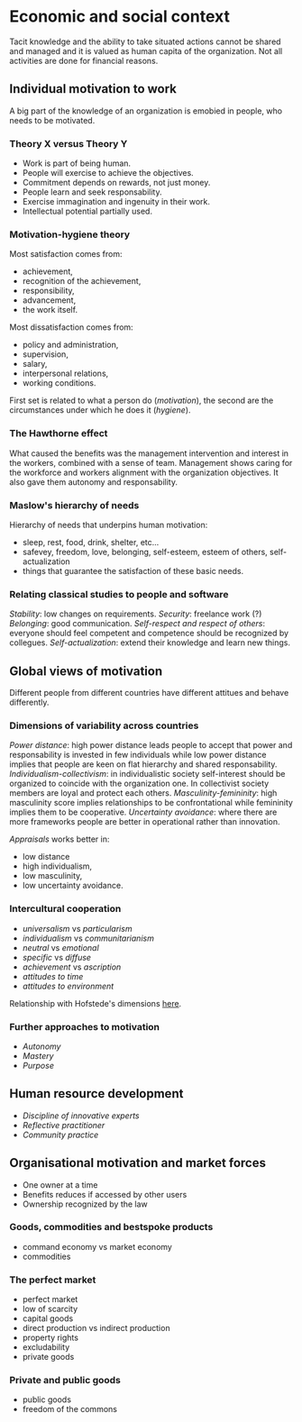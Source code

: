 # Economic and social context
Tacit knowledge and the ability to take situated actions cannot be shared and managed and it is valued as human capita of the organization.
Not all activities are done for financial reasons.

## Individual motivation to work
A big part of the knowledge of an organization is emobied in people, who needs to be motivated.

### Theory X versus Theory Y
- Work is part of being human.
- People will exercise to achieve the objectives.
- Commitment depends on rewards, not just money.
- People learn and seek responsability.
- Exercise immagination and ingenuity in their work.
- Intellectual potential partially used.

### Motivation-hygiene theory
Most satisfaction comes from:
- achievement,
- recognition of the achievement,
- responsibility,
- advancement,
- the work itself.

Most dissatisfaction comes from:
- policy and administration,
- supervision,
- salary,
- interpersonal relations,
- working conditions.

First set is related to what a person do (*motivation*), the second are the circumstances under which he does it (*hygiene*).

### The Hawthorne effect
What caused the benefits was the management intervention and interest in the workers, combined with a sense of team.
Management shows caring for the workforce and workers alignment with the organization objectives. It also gave them autonomy and responsability.

### Maslow's hierarchy of needs
Hierarchy of needs that underpins human motivation:
- sleep, rest, food, drink, shelter, etc...
- safevey, freedom, love, belonging, self-esteem, esteem of others, self-actualization
- things that guarantee the satisfaction of these basic needs.

### Relating classical studies to people and software
*Stability*: low changes on requirements.
*Security*: freelance work (?)
*Belonging*: good communication.
*Self-respect and respect of others*: everyone should feel competent and competence should be recognized by collegues.
*Self-actualization*: extend their knowledge and learn new things.

## Global views of motivation
Different people from different countries have different attitues and behave differently.

### Dimensions of variability across countries
*Power distance*: high power distance leads people to accept that power and responsability is invested in few individuals while low power distance implies that people are keen on flat hierarchy and shared responsability.
*Individualism-collectivism*: in individualistic society self-interest should be organized to coincide with the organization one. In collectivist society members are loyal and protect each others.
*Masculinity-femininity*: high masculinity score implies relationships to be confrontational while femininity implies them to be cooperative.
*Uncertainty avoidance*: where there are more frameworks people are better in operational rather than innovation.

*Appraisals* works better in:
- low distance
- high individualism,
- low masculinity,
- low uncertainty avoidance.

### Intercultural cooperation
- *universalism* vs *particularism*
- *individualism* vs *communitarianism*
- *neutral* vs *emotional*
- *specific* vs *diffuse*
- *achievement* vs *ascription*
- *attitudes to time*
- *attitudes to environment*

Relationship with Hofstede's dimensions [here](https://learn2.open.ac.uk/mod/oucontent/view.php?id=1363987&section=1.2.2).

### Further approaches to motivation
- *Autonomy*
- *Mastery*
- *Purpose*

## Human resource development
- *Discipline of innovative experts*
- *Reflective practitioner*
- *Community practice*

## Organisational motivation and market forces
- One owner at a time
- Benefits reduces if accessed by other users
- Ownership recognized by the law

### Goods, commodities and bestspoke products
- command economy vs market economy
- commodities

### The perfect market
- perfect market
- low of scarcity
- capital goods
- direct production vs indirect production
- property rights
- excludability
- private goods

### Private and public goods
- public goods
- freedom of the commons

